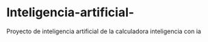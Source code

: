 # Inteligencia-artificial-
Proyecto de inteligencia artificial de la calculadora inteligencia con ia
